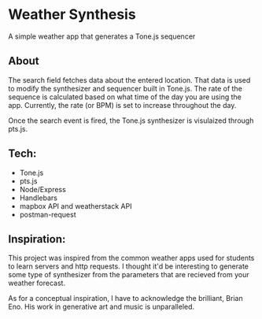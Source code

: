 # Weather Synthesis
A simple weather app that generates a Tone.js sequencer

## About

The search field fetches data about the entered location. That data is used to modify the synthesizer and sequencer built in Tone.js. The rate of the sequence is calculated based on what time of the day you are using the app. Currently, the rate (or BPM) is set to increase throughout the day.

Once the search event is fired, the Tone.js synthesizer is visulaized through pts.js.
  
## Tech:

* Tone.js
* pts.js
* Node/Express
* Handlebars
* mapbox API and weatherstack API
* postman-request
    
## Inspiration:
This project was inspired from the common weather apps used for students to learn servers and http requests. I thought it'd be interesting to generate some type of synthesizer from the parameters that are recieved from your weather forecast.

As for a conceptual inspiration, I have to acknowledge the brilliant, Brian Eno. His work in generative art and music is unparalleled.
